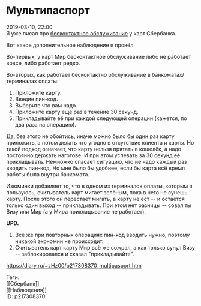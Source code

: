 Мультипаспорт
==============

   
 2019-03-10, 22:00   
  Я уже писал про  [бесконтактное обслуживание](Карты%20Сбербанка%20кредитка%20и%20PayPass)  у карт Сбербанка.   
   
 Вот какое дополнительное наблюдение я провёл.   
   
 Во-первых, у карт Мир бесконтактное обслуживание либо не работает вовсе, либо работает редко.   
   
 Во-вторых, как работает бесконтактно обслуживание в банкоматах/терминалах оплаты:   
 1. Приложите карту.   
 2. Введие пин-код.   
 3. Выберите что вам надо.   
 4. Приложите карту ещё раз в течение 30 секунд.   
 5. Прикладывайте её при каждой следующей операции (кажется, по два раза на операцию).   
   
 Да, без этого не обойтись, иначе можно было бы один раз карту приложить, а потом делать что угодно в отсутствие клиента и карты. Но такой подход означает, что карту нельзя прятать в кошелёк, а надо постоянно держать наготове. И при этом успевать за 30 секунд её прикладывать. Немножко спасает ситуацию, что не надо каждый раз вводить пин-код. Но мне было бы удобнее, если бы карта всё время работы была внутри банкомата.   
   
 Изюминки добавляет то, что в одном из терминалов оплаты, которым я пользуюсь, считыватель карт мигает зелёным, пока в него не сунешь карту. После этого он перестаёт мигать, а карту не ест -- и остаётся только один выход -- прикладывать. При этом нет разницы -- совал ты Визу или Мир (а у Мира прикладывание не работает).   
   
  **UPD.**    
 1. Всё же при повторных операциях пин-код вводить нужно, поэтому никакой экономии не происходит.   
 2. Считыватель карт карту Мир всё же сожрал, а как только сунул Визу -- заблокировался и сказал "прикладывайте".   
    
 <https://diary.ru/~zHz00/p217308370_multipasport.htm>   
   
 Теги:   
 [[Сбербанк]]   
 [[Наблюдения]]   
 ID: p217308370